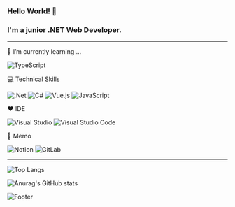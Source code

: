 ### Hello World! 🌱
### I'm a junior .NET Web Developer.

- - -

🔭 I’m currently learning ...

![TypeScript](https://img.shields.io/badge/typescript-%23007ACC.svg?style=for-the-badge&logo=typescript&logoColor=white)

:computer: Technical Skills

![.Net](https://img.shields.io/badge/.NET-5C2D91?style=for-the-badge&logo=.net&logoColor=white) ![C#](https://img.shields.io/badge/c%23-%23239120.svg?style=for-the-badge&logo=c-sharp&logoColor=white) ![Vue.js](https://img.shields.io/badge/vuejs-%2335495e.svg?style=for-the-badge&logo=vuedotjs&logoColor=%234FC08D) ![JavaScript](https://img.shields.io/badge/javascript-%23323330.svg?style=for-the-badge&logo=javascript&logoColor=%23F7DF1E)

:heart: IDE

![Visual Studio](https://img.shields.io/badge/Visual%20Studio-5C2D91.svg?style=for-the-badge&logo=visual-studio&logoColor=white) ![Visual Studio Code](https://img.shields.io/badge/Visual%20Studio%20Code-0078d7.svg?style=for-the-badge&logo=visual-studio-code&logoColor=white)

:book: Memo

![Notion](https://img.shields.io/badge/Notion-%23000000.svg?style=for-the-badge&logo=notion&logoColor=white)  ![GitLab](https://img.shields.io/badge/gitlab-%23181717.svg?style=for-the-badge&logo=gitlab&logoColor=white)

- - -

![Top Langs](https://github-readme-stats.vercel.app/api/top-langs/?username=cds9046&exclude_repo=vuero,adsoft,CMPS_Client&layout=compact&hide=css,scss,java&theme=github_dark) 

![Anurag's GitHub stats](https://github-readme-stats.vercel.app/api?username=cds9046&show_icons=true&theme=github_dark)

![Footer](https://capsule-render.vercel.app/api?type=waving&color=0affb1&height=200&section=footer)


<!--
**cds9046/cds9046** is a ✨ _special_ ✨ repository because its `README.md` (this file) appears on your GitHub profile.

Here are some ideas to get you started:

- 🔭 I’m currently working on ...
- 🌱 I’m currently learning ...
- 👯 I’m looking to collaborate on ...
- 🤔 I’m looking for help with ...
- 💬 Ask me about ...
- 📫 How to reach me: ...
- 😄 Pronouns: ...
- ⚡ Fun fact: ...
-->
